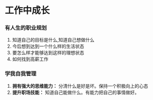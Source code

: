 # 工作中成长
### 有人生的职业规划
1. 知道自己的目标是什么,知道自己想做什么
2. 今后想到达到一个什么样的生活状态
3. 要怎么样才能够达到这样的理想状态
4. 如何找到高薪工作
### 学我自我管理
1. **拥有强大的思维能力：** 分清什么是好是坏。保持一个积极向上的心态
2. **提升职场技能：** 知道自己能做什么。有能力把自己的事情做好。
